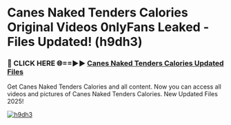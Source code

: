# Canes Naked Tenders Calories Original Videos 0nlyFans Leaked - Files Updated! (h9dh3)

<h3>🔴 CLICK HERE 🌐==►► <a href="https://tinyurl.com/yckcrads" rel="nofollow">Canes Naked Tenders Calories Updated Files</a></h3>

Get Canes Naked Tenders Calories and all content. Now you can access all videos and pictures of Canes Naked Tenders Calories. New Updated Files 2025!

[![h9dh3](https://i.imgur.com/hpKpOFt.gif)](https://tinyurl.com/yckcrads)

